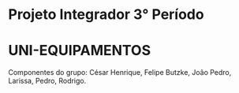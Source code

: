 # Projeto Integrador 3° Período

# UNI-EQUIPAMENTOS

Componentes do grupo: César Henrique, Felipe Butzke, João Pedro, Larissa, Pedro, Rodrigo.
